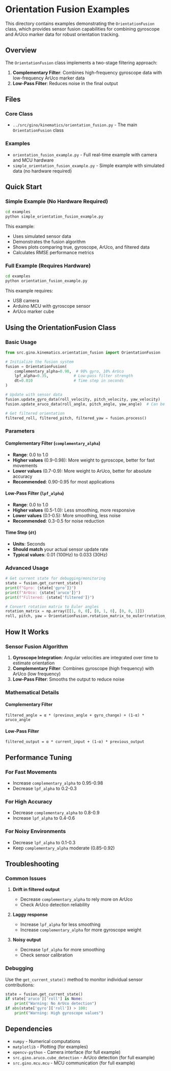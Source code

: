# Orientation Fusion Examples

This directory contains examples demonstrating the `OrientationFusion` class, which provides sensor fusion capabilities for combining gyroscope and ArUco marker data for robust orientation tracking.

## Overview

The `OrientationFusion` class implements a two-stage filtering approach:

1. **Complementary Filter**: Combines high-frequency gyroscope data with low-frequency ArUco marker data
2. **Low-Pass Filter**: Reduces noise in the final output

## Files

### Core Class
- `../src/gino/kinematics/orientation_fusion.py` - The main `OrientationFusion` class

### Examples
- `orientation_fusion_example.py` - Full real-time example with camera and MCU hardware
- `simple_orientation_fusion_example.py` - Simple example with simulated data (no hardware required)

## Quick Start

### Simple Example (No Hardware Required)

```bash
cd examples
python simple_orientation_fusion_example.py
```

This example:
- Uses simulated sensor data
- Demonstrates the fusion algorithm
- Shows plots comparing true, gyroscope, ArUco, and filtered data
- Calculates RMSE performance metrics

### Full Example (Requires Hardware)

```bash
cd examples
python orientation_fusion_example.py
```

This example requires:
- USB camera
- Arduino MCU with gyroscope sensor
- ArUco marker cube

## Using the OrientationFusion Class

### Basic Usage

```python
from src.gino.kinematics.orientation_fusion import OrientationFusion

# Initialize the fusion system
fusion = OrientationFusion(
    complementary_alpha=0.90,  # 90% gyro, 10% ArUco
    lpf_alpha=0.35,           # Low-pass filter strength
    dt=0.010                  # Time step in seconds
)

# Update with sensor data
fusion.update_gyro_data(roll_velocity, pitch_velocity, yaw_velocity)
fusion.update_aruco_data(roll_angle, pitch_angle, yaw_angle)  # Can be None

# Get filtered orientation
filtered_roll, filtered_pitch, filtered_yaw = fusion.process()
```

### Parameters

#### Complementary Filter (`complementary_alpha`)
- **Range**: 0.0 to 1.0
- **Higher values** (0.9-0.98): More weight to gyroscope, better for fast movements
- **Lower values** (0.7-0.9): More weight to ArUco, better for absolute accuracy
- **Recommended**: 0.90-0.95 for most applications

#### Low-Pass Filter (`lpf_alpha`)
- **Range**: 0.0 to 1.0
- **Higher values** (0.5-1.0): Less smoothing, more responsive
- **Lower values** (0.1-0.5): More smoothing, less noise
- **Recommended**: 0.3-0.5 for noise reduction

#### Time Step (`dt`)
- **Units**: Seconds
- **Should match** your actual sensor update rate
- **Typical values**: 0.01 (100Hz) to 0.033 (30Hz)

### Advanced Usage

```python
# Get current state for debugging/monitoring
state = fusion.get_current_state()
print(f"Gyro: {state['gyro']}")
print(f"ArUco: {state['aruco']}")
print(f"Filtered: {state['filtered']}")

# Convert rotation matrix to Euler angles
rotation_matrix = np.array([[1, 0, 0], [0, 1, 0], [0, 0, 1]])
roll, pitch, yaw = OrientationFusion.rotation_matrix_to_euler(rotation_matrix)
```

## How It Works

### Sensor Fusion Algorithm

1. **Gyroscope Integration**: Angular velocities are integrated over time to estimate orientation
2. **Complementary Filter**: Combines gyroscope (high frequency) with ArUco (low frequency)
3. **Low-Pass Filter**: Smooths the output to reduce noise

### Mathematical Details

#### Complementary Filter
```
filtered_angle = α * (previous_angle + gyro_change) + (1-α) * aruco_angle
```

#### Low-Pass Filter
```
filtered_output = α * current_input + (1-α) * previous_output
```

## Performance Tuning

### For Fast Movements
- Increase `complementary_alpha` to 0.95-0.98
- Decrease `lpf_alpha` to 0.2-0.3

### For High Accuracy
- Decrease `complementary_alpha` to 0.8-0.9
- Increase `lpf_alpha` to 0.4-0.6

### For Noisy Environments
- Decrease `lpf_alpha` to 0.1-0.3
- Keep `complementary_alpha` moderate (0.85-0.92)

## Troubleshooting

### Common Issues

1. **Drift in filtered output**
   - Decrease `complementary_alpha` to rely more on ArUco
   - Check ArUco detection reliability

2. **Laggy response**
   - Increase `lpf_alpha` for less smoothing
   - Increase `complementary_alpha` for more gyroscope weight

3. **Noisy output**
   - Decrease `lpf_alpha` for more smoothing
   - Check sensor calibration

### Debugging

Use the `get_current_state()` method to monitor individual sensor contributions:

```python
state = fusion.get_current_state()
if state['aruco']['roll'] is None:
    print("Warning: No ArUco detection")
if abs(state['gyro']['roll']) > 100:
    print("Warning: High gyroscope values")
```

## Dependencies

- `numpy` - Numerical computations
- `matplotlib` - Plotting (for examples)
- `opencv-python` - Camera interface (for full example)
- `src.gino.aruco.cube_detection` - ArUco detection (for full example)
- `src.gino.mcu.mcu` - MCU communication (for full example) 